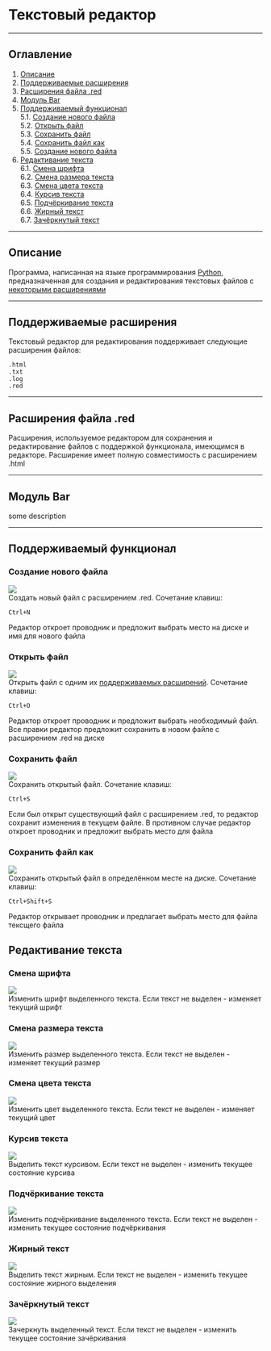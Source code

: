 # Текстовый редактор

---
## Оглавление
1. [Описание](#Описание)
2. [Поддерживаемые расширения](#Поддерживаемые-расширения)
3. [Расширения файла .red](#Расширения-файла-.red)
4. [Модуль Bar](#Модуль-Bar)
5. [Поддерживаемый функционал](#Поддерживаемый-функционал)</br>
5.1. [Создание нового файла](#Создание-нового-файла)</br>
5.2. [Открыть файл](#Открыть-файл)</br>
5.3. [Сохранить файл](#Сохранить-файл)</br>
5.4. [Сохранить файл как](#Сохранить-файл-как)</br>
5.5. [Создание нового файла](#Создание-нового-файла)</br>
6. [Редактивание текста](#Редактивание-текста)</br>
6.1. [Смена шрифта](#Смена-шрифта)</br>
6.2. [Смена размера текста](#Смена-размера-текста)</br>
6.3. [Смена цвета текста](#Смена-цвета-текста)</br>
6.4. [Курсив текста](#Курсив-текста)</br>
6.5. [Подчёркивание текста](#Подчёркивание-текста)</br>
6.6. [Жирный текст](#Жирный-текст)</br>
6.7. [Зачёркнутый текст](#Зачёркнутый-текст)</br>

---
## Описание
Программа, написанная на языке программирования [Python](https://ru.wikipedia.org/wiki/Python), предназначенная для создания и редактирования текстовых файлов с [некоторыми расширениями](#Поддерживаемые_расширения)

---
## Поддерживаемые расширения
Текстовый редактор для редактирования поддерживает следующие расширения файлов: 
```
.html 
.txt 
.log 
.red
```

---
## Расширения файла .red
Расширения, используемое редактором для сохранения и редактирование файлов с поддержкой функционала, имеющимся в редакторе. Расширение имеет полную совместимость с расширением .html


---
## Модуль Bar
some description



---
## Поддерживаемый функционал
### Создание нового файла
![](./Readme%20images/New.jpg)</br>
Создать новый файл с расширением .red. 
Сочетание клавиш:

```
Ctrl+N
```

Редактор откроет проводник и предложит выбрать место на диске и имя для нового файла



### Открыть файл
![](./Readme%20images/Open.jpg)</br>
Открыть файл с одним их [поддерживаемых расширений](#Поддерживаемые-расширения). 
Сочетание клавиш:

```
Ctrl+O
```

Редактор откроет проводник и предложит выбрать необходимый файл. Все правки редактор предложит сохранить в новом файле с расширением .red на диске



### Сохранить файл
![](./Readme%20images/Save.jpg)</br>
Сохранить открытый файл. 
Сочетание клавиш:

```
Ctrl+S
```

Если был открыт существующий файл с расширением .red, то редактор сохранит изменения в текущем файле. В противном случае редактор откроет проводник и предложит выбрать место для файла



### Сохранить файл как
![](./Readme%20images/SaveAs.jpg)</br>
Сохранить открытый файл в определённом месте на диске. 
Сочетание клавиш:

```
Ctrl+Shift+S
```

Редактор открывает проводник и предлагает выбрать место для файла тексщего файла


## Редактивание текста
### Смена шрифта
![](./Readme%20images/Font.jpg)</br>
Изменить шрифт выделенного текста. Если текст не выделен - изменяет текущий шрифт
### Смена размера текста
![](./Readme%20images/FontSize.jpg)</br>
Изменить размер выделенного текста. Если текст не выделен - изменяет текущий размер
### Смена цвета текста
![](./Readme%20images/FontColor.jpg)</br>
Изменить цвет выделенного текста. Если текст не выделен - изменяет текущий цвет
### Курсив текста
![](./Readme%20images/FontItalic.jpg)</br>
Выделить текст курсивом. Если текст не выделен - изменить текущее состояние курсива
### Подчёркивание текста
![](./Readme%20images/FontUnderline.jpg)</br>
Изменить подчёркивание выделенного текста. Если текст не выделен - изменить текущее состояние подчёркивания
### Жирный текст
![](./Readme%20images/FontBold.jpg)</br>
Выделить текст жирным. Если текст не выделен - изменить текущее состояние жирного выделения
### Зачёркнутый текст
![](./Readme%20images/FontStrike.jpg)</br>
Зачеркнуть выделенный текст. Если текст не выделен - изменить текущее состояние зачёркивания